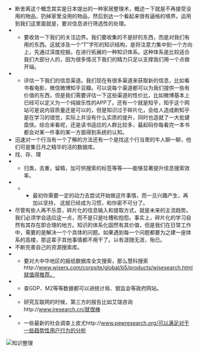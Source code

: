 * 断舍离这个概念其实是日本提出的一种家居整理术，概述一下就是不再接受没用的物品，扔掉家里没用的物品，然后到达一个看起来很有逼格的境界。运用到我们这里面就是，要对信息进行筛选性的处理。
* * 要收敛一下我们的关注边界。我们要收集的不是好的东西，而是对我们有用的东西。这就涉及一个“T”字形的知识结构，是将注意力集中到一个方向上，先通过深度挖掘，在进行拓展的一种知识体系。这种体系是比较适合我们大部分人的，因为很多情况下我们的精力只足以支撑我们用一个点做开端。
* * 评估一下我们的信息渠道。我们现在有很多渠道来获取新的信息，比如看书看电影，微信微博知乎豆瓣。可以说每个渠道都可以为我们提供一些有价值的东西，但是我们需要评估一下这些渠道的性价比，比如微博基本上已经可以定义为一个纯娱乐性的APP了。还有一个就是知乎，知乎这个网站可是说内容质量还是可以的，但是知识过于碎片化，会给人造成刷知乎是在学习的错觉，实际上并没有什么实质的提升，同时也造就了一大批键盘侠。综合来看呢，还是读书适应的人群比较多，最起码你每看完一本书都会对某一件事的某一方面得到系统的认知。
* 迅速对一个行当有一个了解的方法还有一个是找这个行当里的牛人聊一聊，他们可是集日月之精华的活的数据库。
* 找、存、理
* * 归类，去重，留精，加可供搜索的标签等等——能够显著提升信息搜索效率。
* * * 最初你需要一定的动力去尝试开始做这件事情，而一旦兴趣产生，再加以坚持， 这就已经成为习惯，和你密不可分了。
* 尽管有些人再不乐意，碎片化的信息输入和提取方式，就是未来的主流趋势。我们必须学会适应这一点，而不是只是吐槽和抱怨。事实上，碎片化的学习自然有其存在即合理的地方。知识的体系化固然有其价值，但是我们在日常工作中，需要的是解决一个个具体的问题。如果遇到每一个问题都要为之建一座体系的高楼，那这辈子其他事情都不用干了。以有涯随无涯，殆已。
* 不断完善自己的资源搜索库。
* * 要对大中华地区的报纸数据库全文搜索，那么慧科搜索http://www.wisers.com/corpsite/global/b5/products/wisesearch.html就值得推荐。
* * 查GDP、M2等等数据都可以进统计局、银监会等政府网站。
* * 研究互联网的时候，第三方的报告比如艾瑞咨询http://www.iresearch.cn/就很棒
* * 一些最新的社会调查上皮尤http://www.pewresearch.org/可以满足对于一些趋势性用户行为的分析


![知识整理](https://github.com/halcyonconsortium/archive/blob/master/%E7%9F%A5%E8%AF%86%E6%95%B4%E7%90%86.jpg)